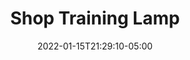 ---
title: "Shop Training Lamp"
date: 2022-01-15T21:29:10-05:00
description: ""
categories: ["Projects"]
displayInMenu: false
displayInList: true
draft: true
dropCap: false
resources:
- name: featuredImage
  src: "images/PXL_20210303_040010397.jpg"
---